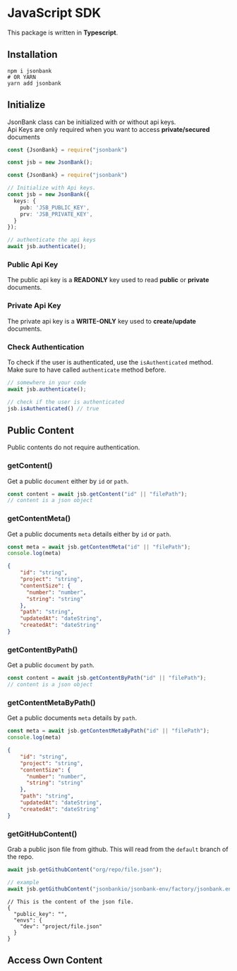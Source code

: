 # JavaScript SDK

This package is written in <b class="text-ts">Typescript</b>.

## Installation

```shell
npm i jsonbank
# OR YARN
yarn add jsonbank
```

## Initialize

JsonBank class can be initialized with or without api keys.
<br>
Api Keys are only required when you want to access **private/secured** documents

<CodeGroup>
  <CodeGroupItem title="Without Api Keys">

```typescript
const {JsonBank} = require("jsonbank")

const jsb = new JsonBank();
```

  </CodeGroupItem>

  <CodeGroupItem title="With Api Keys" >

```typescript
const {JsonBank} = require("jsonbank")

// Initialize with Api keys.
const jsb = new JsonBank({
  keys: {
    pub: 'JSB_PUBLIC_KEY',
    prv: 'JSB_PRIVATE_KEY',
  }
});

// authenticate the api keys
await jsb.authenticate();
```

  </CodeGroupItem>
</CodeGroup>

### Public Api Key

The public api key is a **READONLY** key used to read **public** or **private** documents.

### Private Api Key

The private api key is a **WRITE-ONLY** key used to **create/update**  documents.

### Check Authentication

To check if the user is authenticated, use the `isAuthenticated` method.
<br> Make sure to have called `authenticate` method before.

```typescript 
// somewhere in your code
await jsb.authenticate();

// check if the user is authenticated
jsb.isAuthenticated() // true
```

## Public Content
Public contents do not require authentication.

### getContent()
Get a public `document` either by `id` or `path`.

```typescript
const content = await jsb.getContent("id" || "filePath");
// content is a json object
```

### getContentMeta()
Get a public documents `meta` details either by `id` or `path`.



<CodeGroup>
  <CodeGroupItem title="Code">

```typescript
const meta = await jsb.getContentMeta("id" || "filePath");
console.log(meta)
```

  </CodeGroupItem>

  <CodeGroupItem title="Result" >

```json
{
    "id": "string",
    "project": "string",
    "contentSize": {
      "number": "number",
      "string": "string"
    },
    "path": "string",
    "updatedAt": "dateString",
    "createdAt": "dateString"
}
```

  </CodeGroupItem>
</CodeGroup>


### getContentByPath()
Get a public `document` by `path`.

```typescript
const content = await jsb.getContentByPath("id" || "filePath");
// content is a json object
```

### getContentMetaByPath()
Get a public documents `meta` details by `path`.



<CodeGroup>
  <CodeGroupItem title="Code">

```typescript
const meta = await jsb.getContentMetaByPath("id" || "filePath");
console.log(meta)
```

  </CodeGroupItem>

  <CodeGroupItem title="Result" >

```json
{
    "id": "string",
    "project": "string",
    "contentSize": {
      "number": "number",
      "string": "string"
    },
    "path": "string",
    "updatedAt": "dateString",
    "createdAt": "dateString"
}
```

  </CodeGroupItem>
</CodeGroup>


### getGitHubContent()
Grab a public json file from github. This will read from the `default` branch of the repo.


<CodeGroup>
  <CodeGroupItem title="Code">

```typescript
await jsb.getGithubContent("org/repo/file.json");

// example
await jsb.getGithubContent("jsonbankio/jsonbank-env/factory/jsonbank.env.json")
```

  </CodeGroupItem>

  <CodeGroupItem title="Result" >

```json5
// This is the content of the json file.
{
  "public_key": "",
  "envs": {
    "dev": "project/file.json"
  }
}
```

  </CodeGroupItem>
</CodeGroup>



## Access Own Content
